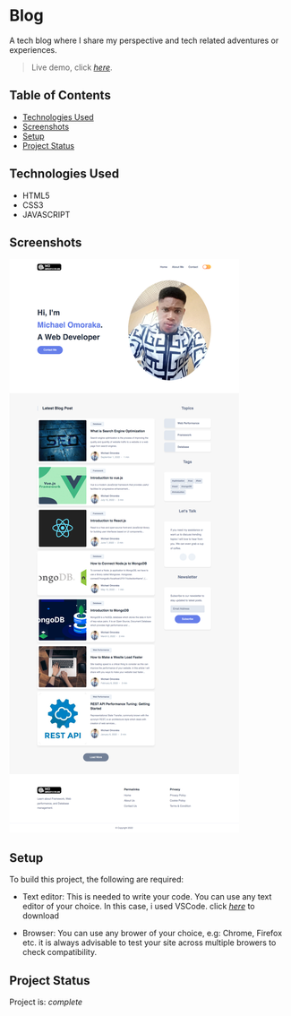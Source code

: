# Blog

A tech blog where I share my perspective and tech related adventures or experiences. 

> Live demo, click [_here_](https://learntor.netlify.app/).

## Table of Contents

- [Technologies Used](#technologies-used)
- [Screenshots](#screenshots)
- [Setup](#setup)
- [Project Status](#project-status)

## Technologies Used

- HTML5
- CSS3
- JAVASCRIPT

## Screenshots

![Example screenshot](./assets/images/screencapture.png)

## Setup

To build this project, the following are required:

- Text editor: This is needed to write your code. You can use any text editor of your choice. In this case, i used VSCode. click [_here_](https://code.visualstudio.com/Download) to download

- Browser: You can use any brower of your choice, e.g: Chrome, Firefox etc. it is always advisable to test your site across multiple browers to check compatibility.

## Project Status

Project is: _complete_
